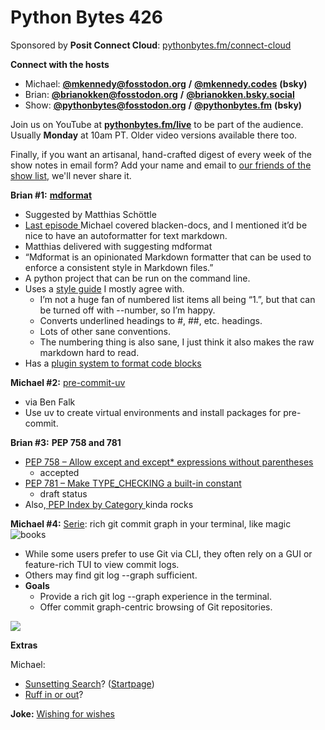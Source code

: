 # Python Bytes 426

Sponsored by **Posit Connect Cloud**: [pythonbytes.fm/connect-cloud](https://pythonbytes.fm/connect-cloud)

**Connect with the hosts**

- Michael: [**@mkennedy@fosstodon.org**](https://fosstodon.org/@mkennedy) **/** [**@mkennedy.codes**](https://bsky.app/profile/mkennedy.codes) **(bsky)**
- Brian: [**@brianokken@fosstodon.org**](https://fosstodon.org/@brianokken) **/** [**@brianokken.bsky.social**](https://bsky.app/profile/brianokken.bsky.social)
- Show: [**@pythonbytes@fosstodon.org**](https://fosstodon.org/@pythonbytes) **/** [**@pythonbytes.fm**](https://bsky.app/profile/pythonbytes.fm) **(bsky)**

Join us on YouTube at [**pythonbytes.fm/live**](https://pythonbytes.fm/stream/live) to be part of the audience. Usually **Monday** at 10am PT. Older video versions available there too.

Finally, if you want an artisanal, hand-crafted digest of every week of the show notes in email form? Add your name and email to [our friends of the show list](https://pythonbytes.fm/friends-of-the-show), we'll never share it. 

**Brian #1:** [**mdformat**](https://github.com/hukkin/mdformat)

- Suggested by Matthias Schöttle
- [Last episode ](https://pythonbytes.fm/episodes/show/425/if-you-were-a-klingon-programmer)Michael covered blacken-docs, and I mentioned it’d be nice to have an autoformatter for text markdown.
- Matthias delivered with suggesting mdformat
- “Mdformat is an opinionated Markdown formatter that can be used to enforce a consistent style in Markdown files.”
- A python project that can be run on the command line.
- Uses a [style guide](https://mdformat.readthedocs.io/en/stable/users/style.html) I mostly agree with.
  - I’m not a huge fan of numbered list items all being “1.”, but that can be turned off with --number, so I’m happy.
  - Converts underlined headings to #, ##, etc. headings.
  - Lots of other sane conventions.
  - The numbering thing is also sane, I just think it also makes the raw markdown hard to read.
- Has a [plugin system to format code blocks](https://mdformat.readthedocs.io/en/stable/users/plugins.html)

**Michael #2:** [pre-commit-uv](https://github.com/tox-dev/pre-commit-uv)

- via Ben Falk
- Use uv to create virtual environments and install packages for pre-commit.

**Brian #3:** **PEP 758 and 781**

- [PEP 758 – Allow except and except* expressions without parentheses](https://peps.python.org/pep-0758/)
  - accepted
- [PEP 781 – Make TYPE_CHECKING a built-in constant](https://peps.python.org/pep-0781/)
  - draft status
- Also,[ PEP Index by Category ](https://peps.python.org/pep-0000/#index-by-category)kinda rocks

**Michael #4:** [Serie](https://github.com/lusingander/serie): rich git commit graph in your terminal, like magic ![books](https://paper.dropboxstatic.com/static/img/ace/emoji/1f4da.png?version=8.0.0)

- While some users prefer to use Git via CLI, they often rely on a GUI or feature-rich TUI to view commit logs. 
- Others may find git log --graph sufficient.
- **Goals**
  - Provide a rich git log --graph experience in the terminal.
  - Offer commit graph-centric browsing of Git repositories.

![](https://github.com/lusingander/serie/raw/master/img/demo.gif)

**Extras** 

Michael:

- [Sunsetting Search](https://mkennedy.codes/posts/sunsetting-search/)? ([Startpage](https://www.startpage.com/))
- [Ruff in or out](https://fosstodon.org/@RhetTbull/114237153385659674)?

**Joke:** [Wishing for wishes](https://x.com/PR0GRAMMERHUM0R/status/1902299037652447410)

